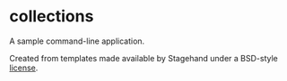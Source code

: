 # collections

A sample command-line application.

Created from templates made available by Stagehand under a BSD-style
[license](https://github.com/dart-lang/stagehand/blob/master/LICENSE).
